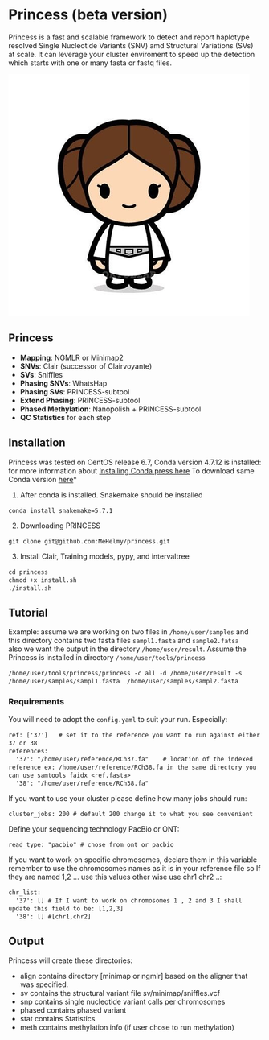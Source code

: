 # Princess (beta version)
Princess is a fast and scalable framework to detect and report haplotype resolved Single Nucleotide Variants (SNV) amd Structural Variations (SVs) at scale. It can leverage your cluster enviroment to speed up the detection which starts with one or many fasta or fastq files. 

![princess](./pictures/leia.jpg)

## Princess

* __Mapping__:  NGMLR or Minimap2
* __SNVs__: Clair (successor of Clairvoyante)
* __SVs__: Sniffles
* __Phasing SNVs__: WhatsHap
* __Phasing SVs__: PRINCESS-subtool
* __Extend Phasing__: PRINCESS-subtool
* __Phased Methylation__: Nanopolish + PRINCESS-subtool
* __QC Statistics__ for each step

## Installation
Princess was tested on CentOS release 6.7, Conda version 4.7.12 is installed:
for more information about [Installing Conda press here](https://bioconda.github.io/user/install.html#install-conda, "Install Conda")
To download same Conda version [here](https://repo.continuum.io/miniconda/Miniconda3-4.7.12-Linux-x86_64.sh "Conda 4.7.12")*

1. After conda is installed. Snakemake should be installed
~~~
conda install snakemake=5.7.1
~~~
2. Downloading PRINCESS  
~~~
git clone git@github.com:MeHelmy/princess.git
~~~
3. Install Clair, Training models, pypy, and intervaltree
~~~
cd princess
chmod +x install.sh
./install.sh
~~~


## Tutorial
Example: assume we are working on two files in `/home/user/samples` and this directory contains two fasta files `sampl1.fasta` and `sample2.fatsa`  
also we want the output in the directory `/home/user/result`.
Assume the Princess is installed in directory `/home/user/tools/princess`
~~~
/home/user/tools/princess/princess -c all -d /home/user/result -s /home/user/samples/sampl1.fasta  /home/user/samples/sampl2.fasta
~~~

### **Requirements**
You will need to adopt the `config.yaml` to suit your run. Especially:
~~~
ref: ['37']   # set it to the reference you want to run against either 37 or 38
references:   
  '37': "/home/user/reference/RCh37.fa"    # location of the indexed reference ex: /home/user/reference/RCh38.fa in the same directory you can use samtools faidx <ref.fasta>
  '38': "/home/user/reference/RCh38.fa"
~~~
If you want to use your cluster please define how many jobs should run:
~~~
cluster_jobs: 200 # default 200 change it to what you see convenient
~~~
Define your sequencing technology PacBio or ONT:
~~~
read_type: "pacbio" # chose from ont or pacbio
~~~
If you want to work on specific chromosomes, declare them in this variable remember to use the chromosomes names as it is in your reference file so If they are named 1,2 ... use this values other wise use chr1 chr2 ..:
~~~
chr_list:
  '37': [] # If I want to work on chromosomes 1 , 2 and 3 I shall update this field to be: [1,2,3]
  '38': [] #[chr1,chr2]
~~~
## Output

Princess will create these directories:
- align   contains directory [minimap or ngmlr] based on the aligner that was specified.
- sv      contains the structural variant file sv/minimap/sniffles.vcf
- snp     contains single nucleotide variant calls per chromosomes
- phased  contains phased variant
- stat    contains Statistics
- meth    contains methylation info (if user chose to run methylation)      

